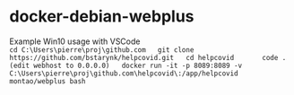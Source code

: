 # docker-debian-webplus

Example Win10 usage with VSCode  
``
cd C:\Users\pierre\proj\github.com  
git clone https://github.com/bstarynk/helpcovid.git  
cd helpcovid      
code . (edit webhost to 0.0.0.0)  
docker run -it -p 8089:8089 -v C:\Users\pierre\proj\github.com\helpcovid\:/app/helpcovid montao/webplus bash  
``
